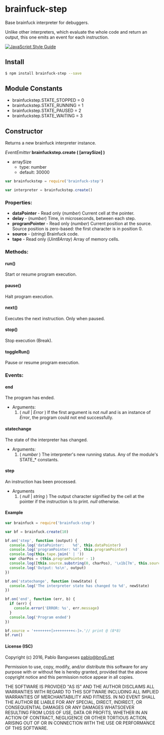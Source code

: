 # brainfuck-step

Base brainfuck interpreter for debuggers.

Unlike other interpreters, which evaluate the whole code and return an output, this one emits an event for each instruction.

[![JavaScript Style Guide](https://img.shields.io/badge/code_style-standard-brightgreen.svg)](https://standardjs.com)

## Install

``` bash
$ npm install brainfuck-step --save
```

## Module Constants

- brainfuckstep.STATE_STOPPED = 0
- brainfuckstep.STATE_RUNNING = 1
- brainfuckstep.STATE_PAUSED  = 2
- brainfuckstep.STATE_WAITING = 3

## Constructor

Returns a new brainfuck interpreter instance.

_EventEmitter_ __brainfuckstep.create ( [arraySize] )__

 - arraySize
   - type: number
   - default: 30000

```js
var brainfuckstep = require('brainfuck-step')

var interpreter = brainfuckstep.create()
```

### Properties:

- __dataPointer__        - Read only (_number_) Current cell at the pointer.
- __delay__              - (_number_) Time, in microseconds, between each step.
- __programPointer__ - Read only (_number_) Current position at the source. Source position is zero-based: the first character is in position 0.
- __source__             - (_string_) Brainfuck code.
- __tape__               - Read only (_Uint8Array_) Array of memory cells.

### Methods:

#### run()

Start or resume program execution.

#### pause()

Halt program execution.

#### next()

Executes the next instruction. Only when paused.

#### stop()

Stop execution (Break).

#### toggleRun()

Pause or resume program execution.

### Events:

#### end

The program has ended.

 - Arguments:
   1. ( *null* | *Error* ) If the first argument is not *null* and is an instance of *Error*, the program could not end successfully.

#### statechange

The state of the interpreter has changed.

 - Arguments:
   1. ( *number* ) The interpreter's new running status. Any of the module's STATE_* constants.

#### step

An instruction has been processed.

 - Arguments
   1. ( *null* | *string* ) The output character signified by the cell at the pointer if the instruction is to print. *null* otherwise.

#### Example

``` js
var brainfuck = require('brainfuck-step')

var bf = brainfuck.create(10)

bf.on('step', function (output) {
  console.log('dataPointer:    %d', this.dataPointer)
  console.log('programPointer: %d', this.programPointer)
  console.log(this.tape.join(' | '))
  var charPos = (this.programPointer - 1)
  console.log([this.source.substring(0, charPos), '\x1b[7m', this.source.substr(charPos, 1), '\x1b[0m', this.source.substring(charPos + 1)].join(''))
  console.log('Output: %s\n', output)
})

bf.on('statechange', function (newState) {
  console.log('The interpreter state has changed to %d', newState)
})

bf.on('end', function (err, b) {
  if (err) {
    console.error('ERROR: %s', err.message)
  }
  console.log('Program ended')
})

bf.source = '++++++++[>++++++++<-]>.'// print @ (8*8)
bf.run()
```

#### License (ISC)

Copyright (c) 2016, Pablo Bangueses <pablo@bng5.net>

Permission to use, copy, modify, and/or distribute this software for any
purpose with or without fee is hereby granted, provided that the above
copyright notice and this permission notice appear in all copies.

THE SOFTWARE IS PROVIDED "AS IS" AND THE AUTHOR DISCLAIMS ALL WARRANTIES
WITH REGARD TO THIS SOFTWARE INCLUDING ALL IMPLIED WARRANTIES OF
MERCHANTABILITY AND FITNESS. IN NO EVENT SHALL THE AUTHOR BE LIABLE FOR
ANY SPECIAL, DIRECT, INDIRECT, OR CONSEQUENTIAL DAMAGES OR ANY DAMAGES
WHATSOEVER RESULTING FROM LOSS OF USE, DATA OR PROFITS, WHETHER IN AN
ACTION OF CONTRACT, NEGLIGENCE OR OTHER TORTIOUS ACTION, ARISING OUT OF
OR IN CONNECTION WITH THE USE OR PERFORMANCE OF THIS SOFTWARE.
